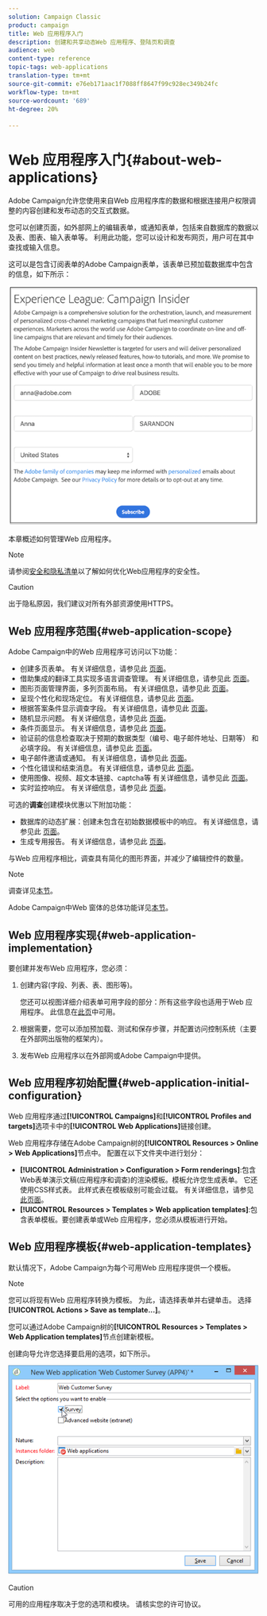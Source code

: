```yaml
---
solution: Campaign Classic
product: campaign
title: Web 应用程序入门
description: 创建和共享动态Web 应用程序、登陆页和调查
audience: web
content-type: reference
topic-tags: web-applications
translation-type: tm+mt
source-git-commit: e76eb171aac1f7088ff8647f99c928ec349b24fc
workflow-type: tm+mt
source-wordcount: '689'
ht-degree: 20%

---
```



# Web 应用程序入门{#about-web-applications}

Adobe Campaign允许您使用来自Web 应用程序库的数据和根据连接用户权限调整的内容创建和发布动态的交互式数据。

您可以创建页面，如外部网上的编辑表单，或通知表单，包括来自数据库的数据以及表、图表、输入表单等。 利用此功能，您可以设计和发布网页，用户可在其中查找或输入信息。

这可以是包含订阅表单的Adobe Campaign表单，该表单已预加载数据库中包含的信息，如下所示：

![](assets/webapp_form_sample.png)

本章概述如何管理Web 应用程序。

>[!NOTE]
>
>请参阅[安全和隐私清单](https://helpx.adobe.com/cn/campaign/kb/acc-security.html)以了解如何优化Web应用程序的安全性。

>[!CAUTION]
>
>出于隐私原因，我们建议对所有外部资源使用HTTPS。

## Web 应用程序范围{#web-application-scope}

Adobe Campaign中的Web 应用程序可访问以下功能：

* 创建多页表单。 有关详细信息，请参见此 [ 页面](../../web/using/about-web-forms.md)。
* 借助集成的翻译工具实现多语言调查管理。 有关详细信息，请参见此 [ 页面](../../web/using/translating-a-web-application.md)。
* 图形页面管理界面，多列页面布局。 有关详细信息，请参见此 [ 页面](../../web/using/designing-a-web-application.md)。
* 呈现个性化和现场定位。 有关详细信息，请参见此 [ 页面](../../web/using/editing-content.md#adding-personalization-content)。
* 根据答案条件显示调查字段。 有关详细信息，请参见此 [ 页面](../../web/using/form-rendering.md#defining-fields-conditional-display)。
* 随机显示问题。 有关详细信息，请参见此 [ 页面](../../web/using/building-a-survey.md#adding-questions)。
* 条件页面显示。 有关详细信息，请参见此 [ 页面](../../web/using/defining-web-forms-page-sequencing.md#conditional-page-display)。
* 验证前的信息检查取决于预期的数据类型（编号、电子邮件地址、日期等） 和必填字段。 有关详细信息，请参见此 [ 页面](../../web/using/form-rendering.md#defining-control-settings)。
* 电子邮件邀请或通知。 有关详细信息，请参见此 [ 页面](../../web/using/publishing-a-web-form.md#delivering-a-form-via-email)。
* 个性化错误和结束消息。 有关详细信息，请参见此 [ 页面](../../web/using/defining-web-forms-properties.md#setting-up-an-error-page)。
* 使用图像、视频、超文本链接、captcha等 有关详细信息，请参见此 [ 页面](../../web/using/editing-content.md)。
* 实时监控响应。 有关详细信息，请参见此 [ 页面](../../web/using/publish--track-and-use-collected-data.md#response-tracking)。

可选的&#x200B;**调查**&#x200B;创建模块优惠以下附加功能：

* 数据库的动态扩展：创建未包含在初始数据模板中的响应。 有关详细信息，请参见此 [ 页面](../../web/using/managing-answers.md#storing-collected-answers)。
* 生成专用报告。 有关详细信息，请参见此 [ 页面](../../web/using/publish--track-and-use-collected-data.md#reports-on-surveys)。

与Web 应用程序相比，调查具有简化的图形界面，并减少了编辑控件的数量。

>[!NOTE]
>
>调查详见[本节](../../web/using/about-surveys.md)。
>
>Adobe Campaign中Web 窗体的总体功能详见[本节](../../web/using/about-web-forms.md)。

## Web 应用程序实现{#web-application-implementation}

要创建并发布Web 应用程序，您必须：

1. 创建内容(字段、列表、表、图形等)。

   您还可以视图详细介绍表单可用字段的部分：所有这些字段也适用于Web 应用程序。 此信息在[此页](../../web/using/adding-fields-to-a-web-form.md)中可用。

1. 根据需要，您可以添加预加载、测试和保存步骤，并配置访问控制系统（主要在外部网出版物的框架内）。
1. 发布Web 应用程序以在外部网或Adobe Campaign中提供。

## Web 应用程序初始配置{#web-application-initial-configuration}

Web 应用程序通过&#x200B;**[!UICONTROL Campaigns]**&#x200B;和&#x200B;**[!UICONTROL Profiles and targets]**&#x200B;选项卡中的&#x200B;**[!UICONTROL Web Applications]**&#x200B;链接创建。

Web 应用程序存储在Adobe Campaign树的&#x200B;**[!UICONTROL Resources > Online > Web Applications]**&#x200B;节点中。 配置在以下文件夹中进行划分：

* **[!UICONTROL Administration > Configuration > Form renderings]**:包含Web表单演示文稿(应用程序和调查)的渲染模板。模板允许您生成表单。 它还使用CSS样式表。 此样式表在模板级别可能会过载。 有关详细信息，请参见[此页面](../../web/using/form-rendering.md#selecting-the-form-rendering-template)。
* **[!UICONTROL Resources > Templates > Web application templates]**:包含表单模板。要创建表单或Web 应用程序，您必须从模板进行开始。

## Web 应用程序模板{#web-application-templates}

默认情况下，Adobe Campaign为每个可用Web 应用程序提供一个模板。

>[!NOTE]
>
>您可以将现有Web 应用程序转换为模板。 为此，请选择表单并右键单击。 选择 **[!UICONTROL Actions > Save as template...]**。

您可以通过Adobe Campaign树的&#x200B;**[!UICONTROL Resources > Templates > Web Application templates]**&#x200B;节点创建新模板。

创建向导允许您选择要启用的选项，如下所示。

![](assets/webapp_create_template.png)

>[!CAUTION]
>
>可用的应用程序取决于您的选项和模块。 请核实您的许可协议。

